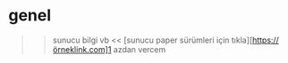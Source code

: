 # genel
>> sunucu bilgi vb &lt;&lt;
>> [sunucu paper sürümleri için tıkla][https://örneklink.com]1 azdan vercem
